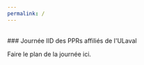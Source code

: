 ```yaml
---
permalink: /
---
```


<br>
### Journée IID des PPRs affiliés de l'ULaval

Faire le plan de la journée ici.

<br>

